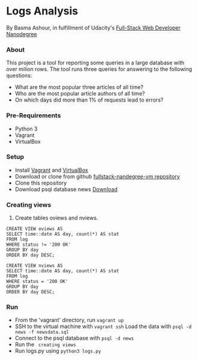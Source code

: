 # Logs Analysis 

By Basma Ashour, in fulfillment of Udacity's [Full-Stack Web Developer Nanodegree](https://www.udacity.com/course/nd004)

### About

This project is a tool for reporting some queries in a large database with over milion rows.
The tool runs three queries for answering to the following questions:
- What are the most popular three articles of all time?
- Who are the most popular article authors of all time?
- On which days did more than 1% of requests lead to errors?

### Pre-Requirements

- Python 3
- Vagrant
- VirtualBox

### Setup 

- Install [Vagrant](https://www.vagrantup.com/) and [VirtualBox](https://www.virtualbox.org/)<br>
- Download or clone from github [fullstack-nandegree-vm repository](https://github.com/udacity/fullstack-nanodegree-vm)</br>
- Clone this repository
- Download psql database news [Download](https://d17h27t6h515a5.cloudfront.net/topher/2016/August/57b5f748_newsdata/newsdata.zip)

### Creating views

1. Create tables oviews and nviews.
```
CREATE VIEW oviews AS
SELECT time::date AS day, count(*) AS stat
FROM log
WHERE status != '200 OK'
GROUP BY day
ORDER BY day DESC;

CREATE VIEW nviews AS
SELECT time::date AS day, count(*) AS stat
FROM log
WHERE status = '200 OK'
GROUP BY day
ORDER BY day DESC;
```
 
### Run

- From the 'vagrant' directory, run ```vagrant up```
- SSH to the virtual machine with ```vagrant ssh``` Load the data with ``` psql -d news -f newsdata.sql ```
- Connect to the psql database with ```psql -d news```
- Run the ``` creating views```
- Run logs.py using ``` python3 logs.py ```
